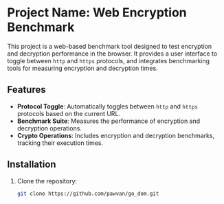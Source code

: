 # Project Name: Web Encryption Benchmark

This project is a web-based benchmark tool designed to test encryption and decryption performance in the browser. It provides a user interface to toggle between `http` and `https` protocols, and integrates benchmarking tools for measuring encryption and decryption times.

## Features

- **Protocol Toggle**: Automatically toggles between `http` and `https` protocols based on the current URL.
- **Benchmark Suite**: Measures the performance of encryption and decryption operations.
- **Crypto Operations**: Includes encryption and decryption benchmarks, tracking their execution times.

## Installation

1. Clone the repository:

   ```bash
   git clone https://github.com/pawvan/go_dom.git
   
